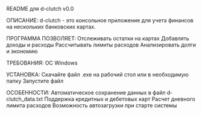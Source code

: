 README для d-clutch v0.0

ОПИСАНИЕ:
d-clutch - это консольное приложение для учета финансов на нескольких банковских картах.

ПРОГРАММА ПОЗВОЛЯЕТ:
Отслеживать остатки на картах
Добавлять доходы и расходы
Рассчитывать лимиты расходов
Анализировать долги и экономию

ТРЕБОВАНИЯ:
ОС Windows

УСТАНОВКА:
Скачайте файл .exe на рабочий стол или в необходимую папку
Запустите файл

ОСОБЕННОСТИ:
Автоматическое сохранение данных в файл d-clutch_data.txt
Поддержка кредитных и дебетовых карт
Расчет дневного лимита расходов
Возможность автозагрузки при старте системы